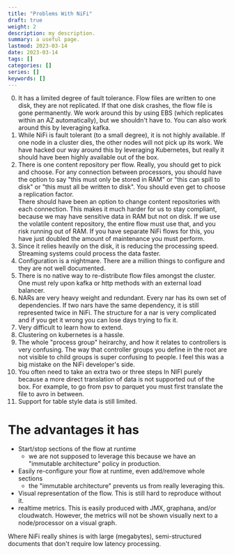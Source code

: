 ```yaml
---
title: "Problems With NiFi"
draft: true
weight: 2
description: my description.
summary: a useful page.
lastmod: 2023-03-14
date: 2023-03-14
tags: []
categories: []
series: []
keywords: []
---
```


0. It has a limited degree of fault tolerance.  Flow files are written to one disk, they are not replicated.
   If that one disk crashes, the flow file is gone permanently.  We work around this by using EBS (which replicates 
   within an AZ automatically), but we shouldn't have to.  You can also work around this by leveraging kafka.
1. While NiFi is fault tolerant (to a small degree), it is not highly available.  If one node in a cluster dies, the other nodes will not pick up its work.
   We have hacked our way around this by leveraging Kubernetes, but really it should have been highly available out of the box.
2. There is one content repository per flow.  Really, you should get to pick and choose.  For any connection between processors, you should
   have the option to say "this must only be stored in RAM" or "this can spill to disk" or "this must all be written to disk".  You should
   even get to choose a replication factor.  
   There should have been an option to change content repositories with each connection.
   This makes it much harder for us to stay compliant, because we may have sensitive data in RAM but not on disk.  If we use the volatile 
   content repository, the entire flow must use that, and you risk running out of RAM.  If you have separate NiFi flows for this, you have just 
   doubled the amount of maintenance you must perform.
3. Since it relies heavily on the disk, it is reducing the processing speed.  Streaming systems could process the data faster.
4. Configuration is a nightmare.  There are a million things to configure and they are not well documented.
5. There is no native way to re-distribute flow files amongst the cluster.  One must rely upon kafka or http methods with an external load balancer.
6. NARs are very heavy weight and redundant.  Every nar has its own set of dependencies.  If two nars have the same dependency, it is still
   represented twice in NiFi.  The structure for a nar is very complicated and if you get it wrong you can lose days trying to fix it.
7. Very difficult to learn how to extend.
8. Clustering on kubernetes is a hassle.
9. The whole "process group" heirarchy, and how it relates to controllers is very confusing.  The way that controller groups you define in the root are not visible 
   to child groups is super confusing to people.  I feel this was a big mistake on the NiFi developer's side.
10. You often need to take an extra two or three steps In NIFI purely because a more direct translation of data is not supported out of the box.
   For example, to go from psv to parquet you must first translate the file to avro in between.
11. Support for table style data is still limited.

# The advantages it has
* Start/stop sections of the flow at runtime
  - we are not supposed to leverage this because we have an "immutable architecture" policy in production.
* Easily re-configure your flow at runtime, even add/remove whole sections
  - the "immutable architecture" prevents us from really leveraging this.
* Visual representation of the flow.  This is still hard to reproduce without it.
* realtime metrics.  This is easily produced with JMX, graphana, and/or cloudwatch.  However,
  the metrics will not be shown visually next to a node/processor on a visual graph.

Where NiFi really shines is with large (megabytes), semi-structured documents that don't require low latency processing.
